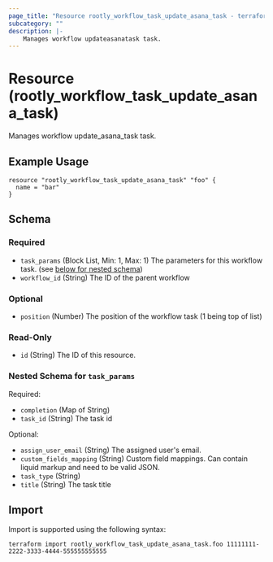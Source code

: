 ```yaml
---
page_title: "Resource rootly_workflow_task_update_asana_task - terraform-provider-rootly"
subcategory: ""
description: |-
    Manages workflow updateasanatask task.
---
```


# Resource (rootly_workflow_task_update_asana_task)

Manages workflow update_asana_task task.

## Example Usage

```
resource "rootly_workflow_task_update_asana_task" "foo" {
  name = "bar"
}
```

<!-- schema generated by tfplugindocs -->
## Schema

### Required

- `task_params` (Block List, Min: 1, Max: 1) The parameters for this workflow task. (see [below for nested schema](#nestedblock--task_params))
- `workflow_id` (String) The ID of the parent workflow

### Optional

- `position` (Number) The position of the workflow task (1 being top of list)

### Read-Only

- `id` (String) The ID of this resource.

<a id="nestedblock--task_params"></a>
### Nested Schema for `task_params`

Required:

- `completion` (Map of String)
- `task_id` (String) The task id

Optional:

- `assign_user_email` (String) The assigned user's email.
- `custom_fields_mapping` (String) Custom field mappings. Can contain liquid markup and need to be valid JSON.
- `task_type` (String)
- `title` (String) The task title

## Import

Import is supported using the following syntax:

```shell
terraform import rootly_workflow_task_update_asana_task.foo 11111111-2222-3333-4444-555555555555
```